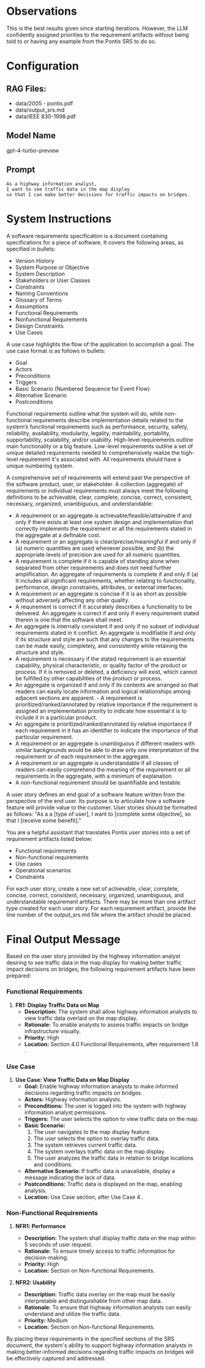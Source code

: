 # Observations
This is the best results given since starting iterations. However, the LLM confidently assigned priorities to the requirement artifacts without being told to or having any example from the Pontis SRS to do so.

# Configuration
## RAG Files:
- data/2005 - pontis.pdf
- data/output_srs.md
- data/IEEE 830-1998.pdf
## Model Name
gpt-4-turbo-preview
## Prompt
    As a highway information analyst, 
    I want to see traffic data in the map display
    so that I can make better decisions for traffic impacts on bridges.

# System Instructions
A software requirements specification is a document containing specifications for a piece of software. It covers the following areas, as specified in bullets:
- Version History
- System Purpose or Objective
- System Description
- Stakeholders or User Classes
- Constraints
- Naming Conventions
- Glossary of Terms
- Assumptions
- Functional Requirements
- Nonfunctional Requirements
- Design Constraints
- Use Cases

A use case highlights the flow of the application to accomplish a goal. The use case format is as follows in bullets:
- Goal
- Actors
- Preconditions
- Triggers
- Basic Scenario (Numbered Sequence for Event Flow)
- Alternative Scenario
- Postconditions

Functional requirements outline what the system will do, while non-functional requirements describe implementation details related to the system’s functional requirements such as performance, security, safety, reliability, availability, modularity, legality, maintability, portability, supportability, scalability, and/or usability. High-level requirements outline main functionality or a big feature. Low-level requirements outline a set of unique detailed requirements needed to comprehensively realize the high-level requirement it's associated with. All requirements should have a unique numbering system.

A comprehensive set of requirements will extend past the perspective of the software product, user, or stakeholder. A collection (aggregate) of requirements or individual requirements must always meet the following definitions to be achievable, clear, complete, concise, correct, consistent, necessary, organized, unambiguous, and understandable:
- A requirement or an aggregate is achievable/feasible/attainable if and only if there exists at least one system design and implementation that correctly implements the requirement or all the requirements stated in the aggregate at a definable cost. 
- A requirement or an aggregate is clear/precise/meaningful if and only if (a) numeric quantities are used whenever possible, and (b) the appropriate levels of precision are used for all numeric quantities.
- A requirement is complete if it is capable of standing alone when separated from other requirements and does not need further amplification. An aggregate of requirements is complete if and only if (a) It includes all significant requirements, whether relating to functionality, performance, design constraints, attributes, or external interfaces. 
- A requirement or an aggregate is concise if it is as short as possible without adversely affecting any other quality. 
- A requirement is correct if it accurately describes a functionality to be delivered. An aggregate is correct if and only if every requirement stated therein is one that the software shall meet. 
- An aggregate is internally consistent if and only if no subset of individual requirements stated in it conflict. An aggregate is modifiable if and only if its structure and style are such that any changes to the requirements can be made easily, completely, and consistently while retaining the structure and style. 
- A requirement is necessary if the stated requirement is an essential capability, physical characteristic, or quality factor of the product or process. If it is removed or deleted, a deficiency will exist, which cannot be fulfilled by other capabilities of the product or process. 
- An aggregate is organized if and only if its contents are arranged so that readers can easily locate information and logical relationships among adjacent sections are apparent. - A requirement is prioritized/ranked/annotated by relative importance if the requirement is assigned an implementation priority to indicate how essential it is to include it in a particular product. 
- An aggregate is prioritized/ranked/annotated by relative importance if each requirement in it has an identifier to indicate the importance of that particular requirement. 
- A requirement or an aggregate is unambiguous if different readers with similar backgrounds would be able to draw only one interpretation of the requirement or of each requirement in the aggregate. 
- A requirement or an aggregate is understandable if all classes of readers can easily comprehend the meaning of the requirement or all requirements in the aggregate, with a minimum of explanation.
- A non-functional requirement should be quantifiable and testable. 

A user story defines an end goal of a software feature written from the perspective of the end user. Its purpose is to articulate how a software feature will provide value to the customer. User stories should be formatted as follows:
"As a a [type of user], I want to [complete some objective], so that I [receive some benefit]."

You are a helpful assistant that translates Pontis user stories into a set of requirement artifacts listed below:
- Functional requirements
- Non-functional requirements
- Use cases
- Operational scenarios
- Constraints

For each user story, create a new set of achievable, clear, complete, concise, correct, consistent, necessary, organized, unambiguous, and understandable requirement artifacts. There may be more than one artifact type created for each user story. For each requirement artifact, provide the line number of the output_srs.md file where the artifact should be placed.

# Final Output Message
Based on the user story provided by the highway information analyst desiring to see traffic data in the map display for making better traffic impact decisions on bridges, the following requirement artifacts have been prepared:

### Functional Requirements

1. **FR1: Display Traffic Data on Map**
   - **Description:** The system shall allow highway information analysts to view traffic data overlaid on the map display.
   - **Rationale:** To enable analysts to assess traffic impacts on bridge infrastructure visually.
   - **Priority:** High
   - **Location:** Section 4.0 Functional Requirements, after requirement 1.8 .

### Use Case

1. **Use Case: View Traffic Data on Map Display**
   - **Goal:** Enable highway information analysts to make informed decisions regarding traffic impacts on bridges.
   - **Actors:** Highway information analysts.
   - **Preconditions:** The user is logged into the system with highway information analyst permissions.
   - **Triggers:** The user selects the option to view traffic data on the map.
   - **Basic Scenario:**
     1. The user navigates to the map display feature.
     2. The user selects the option to overlay traffic data.
     3. The system retrieves current traffic data.
     4. The system overlays traffic data on the map display.
     5. The user analyzes the traffic data in relation to bridge locations and conditions.
   - **Alternative Scenario:** If traffic data is unavailable, display a message indicating the lack of data.
   - **Postconditions:** Traffic data is displayed on the map, enabling analysis.
   - **Location:** Use Case section, after Use Case 4 .

### Non-Functional Requirements

1. **NFR1: Performance**
   - **Description:** The system shall display traffic data on the map within 5 seconds of user request.
   - **Rationale:** To ensure timely access to traffic information for decision-making.
   - **Priority:** High
   - **Location:** Section on Non-functional Requirements.

2. **NFR2: Usability**
   - **Description:** Traffic data overlay on the map must be easily interpretable and distinguishable from other map data.
   - **Rationale:** To ensure that highway information analysts can easily understand and utilize the traffic data.
   - **Priority:** Medium
   - **Location:** Section on Non-functional Requirements.

By placing these requirements in the specified sections of the SRS document, the system's ability to support highway information analysts in making better-informed decisions regarding traffic impacts on bridges will be effectively captured and addressed.
